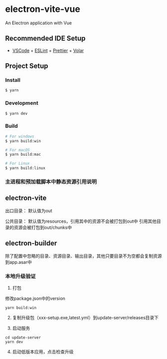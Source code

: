 # electron-vite-vue

An Electron application with Vue

## Recommended IDE Setup

- [VSCode](https://code.visualstudio.com/) + [ESLint](https://marketplace.visualstudio.com/items?itemName=dbaeumer.vscode-eslint) + [Prettier](https://marketplace.visualstudio.com/items?itemName=esbenp.prettier-vscode) + [Volar](https://marketplace.visualstudio.com/items?itemName=Vue.volar)

## Project Setup

### Install

```bash
$ yarn
```

### Development

```bash
$ yarn dev
```

### Build

```bash
# For windows
$ yarn build:win

# For macOS
$ yarn build:mac

# For Linux
$ yarn build:linux
```

### 主进程和预加载脚本中静态资源引用说明

## electron-vite

出口目录：
默认值为out

公共目录：
默认值为resources，引用其中的资源不会被打包到out中
引用其他目录的资源会被打包到out/chunks中

## electron-builder

除了配置中忽略的目录、资源目录、输出目录，其他只要目录不为空都会复制资源到app.asar中

### 本地升级验证

1. 打包

修改package.json中的version

```
yarn build:win
```

2. 复制升级包（xxx-setup.exe,latest.yml）到update-server/releases目录下

3. 启动服务

```
cd update-server
yarn dev
```

4. 启动低版本应用，点击检查升级
